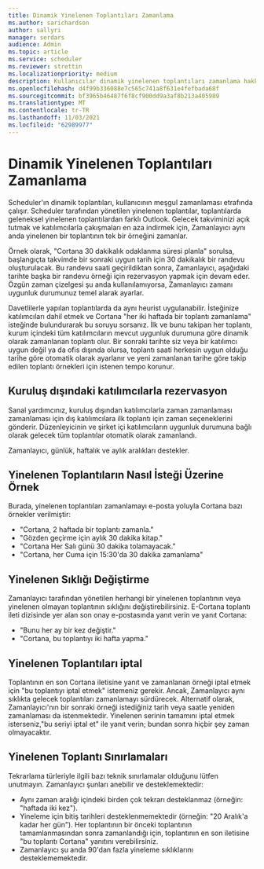 ```yaml
---
title: Dinamik Yinelenen Toplantıları Zamanlama
ms.author: sarichardson
author: sallyri
manager: serdars
audience: Admin
ms.topic: article
ms.service: scheduler
ms.reviewer: strettin
ms.localizationpriority: medium
description: Kullanıcılar dinamik yinelenen toplantıları zamanlama hakkında daha fazla bilgi öğrenebilir.
ms.openlocfilehash: d4f99b336088e7c565c741a8f631e4fefbada68f
ms.sourcegitcommit: bf3965b46487f6f8cf900dd9a3af8b213a405989
ms.translationtype: MT
ms.contentlocale: tr-TR
ms.lasthandoff: 11/03/2021
ms.locfileid: "62989977"
---
```

# <a name="scheduling-dynamic-recurring-meetings"></a>Dinamik Yinelenen Toplantıları Zamanlama

Scheduler'ın dinamik toplantıları, kullanıcının meşgul zamanlaması etrafında çalışır. Scheduler tarafından yönetilen yinelenen toplantılar, toplantılarda geleneksel yinelenen toplantılardan farklı Outlook. Gelecek takviminizi açık tutmak ve katılımcılarla çakışmaları en aza indirmek için, Zamanlayıcı aynı anda yinelenen bir toplantının tek bir örneğini zamanlar.

Örnek olarak, "Cortana 30 dakikalık odaklanma süresi planla" sorulsa, başlangıçta takvimde bir sonraki uygun tarih için 30 dakikalık bir randevu oluşturulacak.  Bu randevu saati geçirildiktan sonra, Zamanlayıcı, aşağıdaki tarihte başka bir randevu örneği için rezervasyon yapmak için devam eder. Özgün zaman çizelgesi şu anda kullanılamıyorsa, Zamanlayıcı zamanı uygunluk durumunuz temel alarak ayarlar.

Davetlilerle yapılan toplantılarda da aynı heurist uygulanabilir. İsteğinize katılımcıları dahil etmek ve Cortana "her iki haftada bir toplantı zamanlama" isteğinde bulundurarak bu soruyu sorsanız. İlk ve bunu takipan her toplantı, kurum içindeki tüm katılımcıların mevcut uygunluk durumuna göre dinamik olarak zamanlanan toplantı olur. Bir sonraki tarihte siz veya bir katılımcı uygun değil ya da ofis dışında olursa, toplantı saati herkesin uygun olduğu tarihe göre otomatik olarak ayarlanır ve yeni zamanlanan tarihe göre takip edilen toplantı örnekleri için istenen tempo korunur.

## <a name="booking-with-attendees-outside-your-organization"></a>Kuruluş dışındaki katılımcılarla rezervasyon

Sanal yardımcınız, kuruluş dışından katılımcılarla zaman zamanlaması zamanlaması için dış katılımcılara ilk toplantı için zaman seçeneklerini gönderir. Düzenleyicinin ve şirket içi katılımcıların uygunluk durumuna bağlı olarak gelecek tüm toplantılar otomatik olarak zamanlandı.

Zamanlayıcı, günlük, haftalık ve aylık aralıkları destekler.

## <a name="examples-of-how-to-request-recurring-meetings"></a>Yinelenen Toplantıların Nasıl İsteği Üzerine Örnek

Burada, yinelenen toplantıları zamanlamayı e-posta yoluyla Cortana bazı örnekler verilmiştir:

- "Cortana, 2 haftada bir toplantı zamanla."
- "Gözden geçirme için aylık 30 dakika kitap."
- "Cortana Her Salı günü 30 dakika tolamayacak."
- "Cortana, her Cuma için 15:30'da 30 dakika zamanlama"

## <a name="changing-recurring-frequency"></a>Yinelenen Sıklığı Değiştirme

Zamanlayıcı tarafından yönetilen herhangi bir yinelenen toplantının veya yinelenen olmayan toplantının sıklığını değiştirebilirsiniz. E-Cortana toplantı ileti dizisinde yer alan son onay e-postasında yanıt verin ve yanıt Cortana:

- "Bunu her ay bir kez değiştir."
- "Cortana, bu toplantıyı iki hafta yapma."

## <a name="cancelling-recurring-meetings"></a>Yinelenen Toplantıları iptal

Toplantının en son Cortana iletisine yanıt ve zamanlanan örneği iptal etmek için "bu toplantıyı iptal etmek" istemeniz gerekir. Ancak, Zamanlayıcı aynı sıklıkta gelecek toplantıları zamanlamayı sürdürecek. Alternatif olarak, Zamanlayıcı'nın bir sonraki örneği istediğiniz tarih veya saatle yeniden zamanlaması da istenmektedir. Yinelenen serinin tamamını iptal etmek isterseniz,"bu seriyi iptal et" ile yanıt verin; bundan sonra hiçbir şey zaman olmayacaktır.

## <a name="recurring-meeting-limitations"></a>Yinelenen Toplantı Sınırlamaları

Tekrarlama türleriyle ilgili bazı teknik sınırlamalar olduğunu lütfen unutmayın. Zamanlayıcı şunları anebilir ve desteklemektedir:

- Aynı zaman aralığı içindeki birden çok tekrarı desteklanmaz (örneğin: "haftada iki kez").
- Yineleme için bitiş tarihleri desteklenmemektedir (örneğin: "20 Aralık'a kadar her gün"). Her toplantının bir önceki toplantının tamamlanmasından sonra zamanlandığı için, toplantının en son iletisine "bu toplantı Cortana" yanıtını verebilirsiniz.
- Zamanlayıcı şu anda 90'dan fazla yineleme sıklıklarını desteklememektedir.
